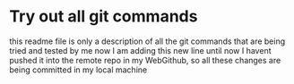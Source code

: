 # Try out all git commands
this readme file is only a description of all the git commands that are being tried and tested by me
now I am adding this new line
until now I havent pushed it into the remote repo in my WebGithub, so all these changes are being committed in my local machine